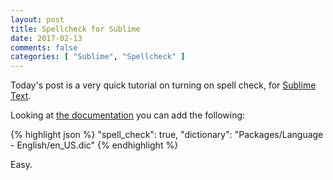 ```yaml
---
layout: post
title: Spellcheck for Sublime
date: 2017-02-13
comments: false
categories: [ "Sublime", "Spellcheck" ]
---
```


Today's post is a very quick tutorial on turning on spell check, for [Sublime Text](https://www.sublimetext.com/). 

Looking at [the documentation](https://www.sublimetext.com/docs/3/spell_checking.html) you can add the following:

{% highlight json %}
"spell_check": true,
"dictionary": "Packages/Language - English/en_US.dic"
{% endhighlight %}

Easy.

